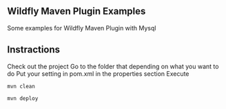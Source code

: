 ## Wildfly Maven Plugin Examples

Some examples for Wildfly Maven Plugin with Mysql

## Instractions
Check out the project 
Go to the folder that depending on what you want to do
Put your setting in pom.xml in the properties section
Execute 

```
mvn clean 
```

```
mvn deploy 
```

